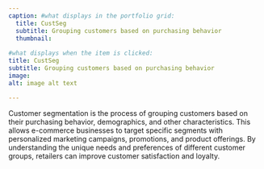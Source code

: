 ```yaml
---
caption: #what displays in the portfolio grid:
  title: CustSeg
  subtitle: Grouping customers based on purchasing behavior
  thumbnail: 
  
#what displays when the item is clicked:
title: CustSeg
subtitle: Grouping customers based on purchasing behavior
image: 
alt: image alt text

---
```


Customer segmentation is the process of grouping customers based on their purchasing behavior, demographics, and other characteristics. This allows e-commerce businesses to target specific segments with personalized marketing campaigns, promotions, and product offerings. By understanding the unique needs and preferences of different customer groups, retailers can improve customer satisfaction and loyalty.
